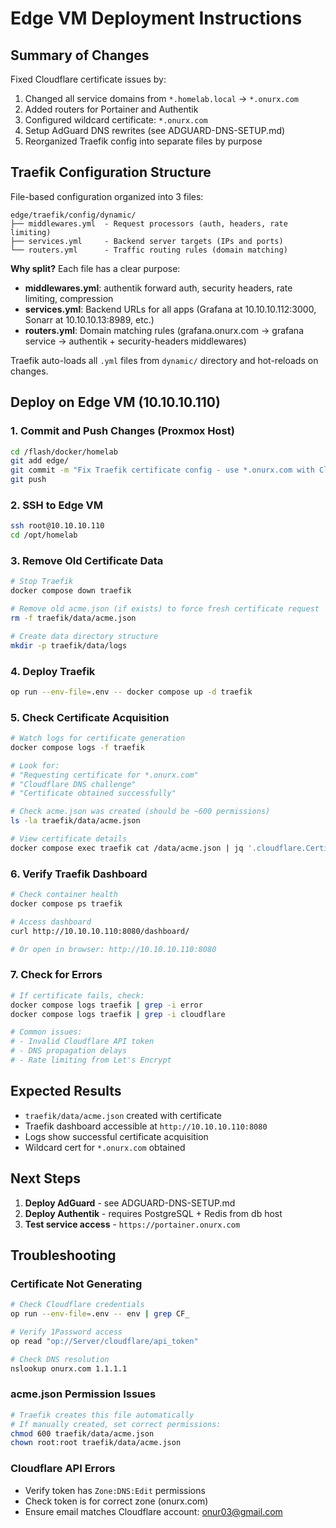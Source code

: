 # Edge VM Deployment Instructions

## Summary of Changes

Fixed Cloudflare certificate issues by:
1. Changed all service domains from `*.homelab.local` → `*.onurx.com`
2. Added routers for Portainer and Authentik
3. Configured wildcard certificate: `*.onurx.com`
4. Setup AdGuard DNS rewrites (see ADGUARD-DNS-SETUP.md)
5. Reorganized Traefik config into separate files by purpose

## Traefik Configuration Structure

File-based configuration organized into 3 files:

```
edge/traefik/config/dynamic/
├── middlewares.yml  - Request processors (auth, headers, rate limiting)
├── services.yml     - Backend server targets (IPs and ports)
└── routers.yml      - Traffic routing rules (domain matching)
```

**Why split?** Each file has a clear purpose:
- **middlewares.yml**: authentik forward auth, security headers, rate limiting, compression
- **services.yml**: Backend URLs for all apps (Grafana at 10.10.10.112:3000, Sonarr at 10.10.10.13:8989, etc.)
- **routers.yml**: Domain matching rules (grafana.onurx.com → grafana service → authentik + security-headers middlewares)

Traefik auto-loads all `.yml` files from `dynamic/` directory and hot-reloads on changes.

## Deploy on Edge VM (10.10.10.110)

### 1. Commit and Push Changes (Proxmox Host)

```bash
cd /flash/docker/homelab
git add edge/
git commit -m "Fix Traefik certificate config - use *.onurx.com with Cloudflare"
git push
```

### 2. SSH to Edge VM

```bash
ssh root@10.10.10.110
cd /opt/homelab
```

### 3. Remove Old Certificate Data

```bash
# Stop Traefik
docker compose down traefik

# Remove old acme.json (if exists) to force fresh certificate request
rm -f traefik/data/acme.json

# Create data directory structure
mkdir -p traefik/data/logs
```

### 4. Deploy Traefik

```bash
op run --env-file=.env -- docker compose up -d traefik
```

### 5. Check Certificate Acquisition

```bash
# Watch logs for certificate generation
docker compose logs -f traefik

# Look for:
# "Requesting certificate for *.onurx.com"
# "Cloudflare DNS challenge"
# "Certificate obtained successfully"

# Check acme.json was created (should be ~600 permissions)
ls -la traefik/data/acme.json

# View certificate details
docker compose exec traefik cat /data/acme.json | jq '.cloudflare.Certificates[0].domain'
```

### 6. Verify Traefik Dashboard

```bash
# Check container health
docker compose ps traefik

# Access dashboard
curl http://10.10.10.110:8080/dashboard/

# Or open in browser: http://10.10.10.110:8080
```

### 7. Check for Errors

```bash
# If certificate fails, check:
docker compose logs traefik | grep -i error
docker compose logs traefik | grep -i cloudflare

# Common issues:
# - Invalid Cloudflare API token
# - DNS propagation delays
# - Rate limiting from Let's Encrypt
```

## Expected Results

- `traefik/data/acme.json` created with certificate
- Traefik dashboard accessible at `http://10.10.10.110:8080`
- Logs show successful certificate acquisition
- Wildcard cert for `*.onurx.com` obtained

## Next Steps

1. **Deploy AdGuard** - see ADGUARD-DNS-SETUP.md
2. **Deploy Authentik** - requires PostgreSQL + Redis from db host
3. **Test service access** - `https://portainer.onurx.com`

## Troubleshooting

### Certificate Not Generating

```bash
# Check Cloudflare credentials
op run --env-file=.env -- env | grep CF_

# Verify 1Password access
op read "op://Server/cloudflare/api_token"

# Check DNS resolution
nslookup onurx.com 1.1.1.1
```

### acme.json Permission Issues

```bash
# Traefik creates this file automatically
# If manually created, set correct permissions:
chmod 600 traefik/data/acme.json
chown root:root traefik/data/acme.json
```

### Cloudflare API Errors

- Verify token has `Zone:DNS:Edit` permissions
- Check token is for correct zone (onurx.com)
- Ensure email matches Cloudflare account: onur03@gmail.com
